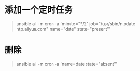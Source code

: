 # 添加一个定时任务
> ansible all -m cron -a 'minute="*/2" job="/usr/sbin/ntpdate ntp.aliyun.com" name="date" state="present"'
# 删除
> ansible all -m cron -a 'name=date state="absent"'
